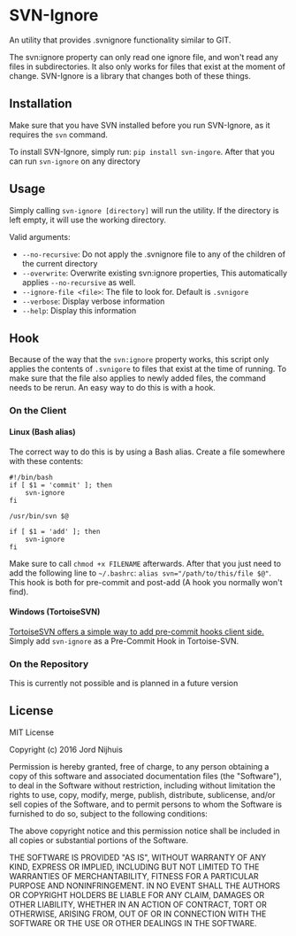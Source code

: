 # SVN-Ignore
An utility that provides .svnignore functionality similar to GIT. 

The svn:ignore property can only read one ignore file, and won't read any files in subdirectories. 
It also only works for files that exist at the moment of change. SVN-Ignore is a library that changes both of these things.

## Installation

Make sure that you have SVN installed before you run SVN-Ignore, as it requires the `svn` command. 

To install SVN-Ignore, simply run: `pip install svn-ingore`. After that you can run `svn-ignore` on any directory

## Usage

Simply calling `svn-ignore [directory]` will run the utility. If the directory is left empty, 
it will use the working directory.

Valid arguments:

  - `--no-recursive`: Do not apply the .svnignore file to any of the children of the current directory
  - `--overwrite`: Overwrite existing svn:ignore properties, This automatically applies	`--no-recursive` as well.
  - `--ignore-file <file>`: The file to look for. Default is `.svnigore`
  - `--verbose`: Display verbose information
  - `--help`: Display this information
  
## Hook

Because of the way that the `svn:ignore` property works, this script only applies the contents of `.svnigore` to
files that exist at the time of running. To make sure that the file also applies to newly added files, the command needs
to be rerun. An easy way to do this is with a hook.

### On the Client

#### Linux (Bash alias)
    
The correct way to do this is by using a Bash alias. Create a file somewhere with these contents:
```
#!/bin/bash
if [ $1 = 'commit' ]; then
    svn-ignore
fi

/usr/bin/svn $@

if [ $1 = 'add' ]; then
    svn-ignore
fi
```
Make sure to call `chmod +x FILENAME` afterwards. After that you just need to add the following line to `~/.bashrc`:
`alias svn="/path/to/this/file $@"`. This hook is both for pre-commit and post-add (A hook you normally won't find).

#### Windows (TortoiseSVN)

[TortoiseSVN offers a simple way to add pre-commit hooks client side.](https://tortoisesvn.net/docs/release/TortoiseSVN_en/tsvn-dug-settings.html#tsvn-dug-settings-hooks)
Simply add `svn-ignore` as a Pre-Commit Hook in Tortoise-SVN.

### On the Repository

This is currently not possible and is planned in a future version

## License

MIT License

Copyright (c) 2016 Jord Nijhuis

Permission is hereby granted, free of charge, to any person obtaining a copy
of this software and associated documentation files (the "Software"), to deal
in the Software without restriction, including without limitation the rights
to use, copy, modify, merge, publish, distribute, sublicense, and/or sell
copies of the Software, and to permit persons to whom the Software is
furnished to do so, subject to the following conditions:

The above copyright notice and this permission notice shall be included in all
copies or substantial portions of the Software.

THE SOFTWARE IS PROVIDED "AS IS", WITHOUT WARRANTY OF ANY KIND, EXPRESS OR
IMPLIED, INCLUDING BUT NOT LIMITED TO THE WARRANTIES OF MERCHANTABILITY,
FITNESS FOR A PARTICULAR PURPOSE AND NONINFRINGEMENT. IN NO EVENT SHALL THE
AUTHORS OR COPYRIGHT HOLDERS BE LIABLE FOR ANY CLAIM, DAMAGES OR OTHER
LIABILITY, WHETHER IN AN ACTION OF CONTRACT, TORT OR OTHERWISE, ARISING FROM,
OUT OF OR IN CONNECTION WITH THE SOFTWARE OR THE USE OR OTHER DEALINGS IN THE
SOFTWARE.
